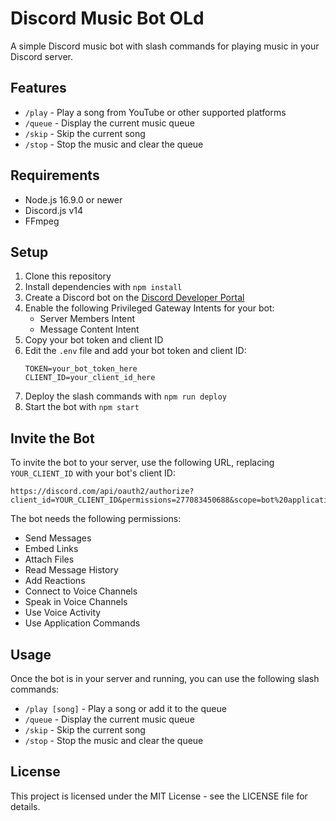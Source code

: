 # Discord Music Bot OLd

A simple Discord music bot with slash commands for playing music in your Discord server.

## Features

- `/play` - Play a song from YouTube or other supported platforms
- `/queue` - Display the current music queue
- `/skip` - Skip the current song
- `/stop` - Stop the music and clear the queue

## Requirements

- Node.js 16.9.0 or newer
- Discord.js v14
- FFmpeg

## Setup

1. Clone this repository
2. Install dependencies with `npm install`
3. Create a Discord bot on the [Discord Developer Portal](https://discord.com/developers/applications)
4. Enable the following Privileged Gateway Intents for your bot:
   - Server Members Intent
   - Message Content Intent
5. Copy your bot token and client ID
6. Edit the `.env` file and add your bot token and client ID:
   ```
   TOKEN=your_bot_token_here
   CLIENT_ID=your_client_id_here
   ```
7. Deploy the slash commands with `npm run deploy`
8. Start the bot with `npm start`

## Invite the Bot

To invite the bot to your server, use the following URL, replacing `YOUR_CLIENT_ID` with your bot's client ID:

```
https://discord.com/api/oauth2/authorize?client_id=YOUR_CLIENT_ID&permissions=277083450688&scope=bot%20applications.commands
```

The bot needs the following permissions:
- Send Messages
- Embed Links
- Attach Files
- Read Message History
- Add Reactions
- Connect to Voice Channels
- Speak in Voice Channels
- Use Voice Activity
- Use Application Commands

## Usage

Once the bot is in your server and running, you can use the following slash commands:

- `/play [song]` - Play a song or add it to the queue
- `/queue` - Display the current music queue
- `/skip` - Skip the current song
- `/stop` - Stop the music and clear the queue

## License

This project is licensed under the MIT License - see the LICENSE file for details.